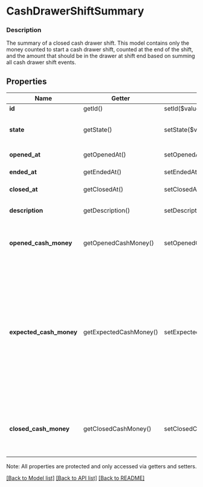 # CashDrawerShiftSummary

### Description

The summary of a closed cash drawer shift. This model contains only the money counted to start a cash drawer shift, counted at the end of the shift, and the amount that should be in the drawer at shift end based on summing all cash drawer shift events.

## Properties
Name | Getter | Setter | Type | Description | Notes
------------ | ------------- | ------------- | ------------- | ------------- | -------------
**id** | getId() | setId($value) | **string** | The shift unique ID. | [optional] 
**state** | getState() | setState($value) | **string** | The shift current state. See [CashDrawerShiftState](#type-cashdrawershiftstate) for possible values | [optional] 
**opened_at** | getOpenedAt() | setOpenedAt($value) | **string** | The shift start time in ISO 8601 format. | [optional] 
**ended_at** | getEndedAt() | setEndedAt($value) | **string** | The shift end time in ISO 8601 format. | [optional] 
**closed_at** | getClosedAt() | setClosedAt($value) | **string** | The shift close time in ISO 8601 format. | [optional] 
**description** | getDescription() | setDescription($value) | **string** | An employee free-text description of a cash drawer shift. | [optional] 
**opened_cash_money** | getOpenedCashMoney() | setOpenedCashMoney($value) | [**\SquareConnect\Model\Money**](Money.md) | The amount of money in the cash drawer at the start of the shift. This must be a positive amount. | [optional] 
**expected_cash_money** | getExpectedCashMoney() | setExpectedCashMoney($value) | [**\SquareConnect\Model\Money**](Money.md) | The amount of money that should be in the cash drawer at the end of the shift, based on the cash drawer events on the shift. The amount is correct if all shift employees accurately recorded their cash drawer shift events. Unrecorded events and events with the wrong amount result in an incorrect expected_cash_money amount that can be negative. | [optional] 
**closed_cash_money** | getClosedCashMoney() | setClosedCashMoney($value) | [**\SquareConnect\Model\Money**](Money.md) | The amount of money found in the cash drawer at the end of the shift by an auditing employee. The amount must be greater than or equal to zero. | [optional] 

Note: All properties are protected and only accessed via getters and setters.

[[Back to Model list]](../../README.md#documentation-for-models) [[Back to API list]](../../README.md#documentation-for-api-endpoints) [[Back to README]](../../README.md)

